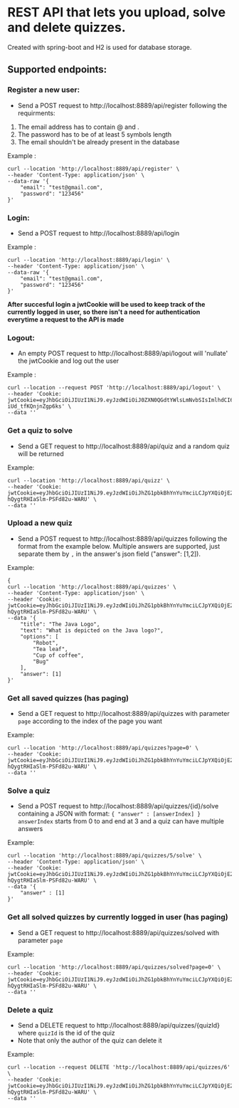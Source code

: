 # REST API that lets you upload, solve and delete quizzes. 
Created with spring-boot and H2 is used for database storage.

## Supported endpoints:
### Register a new user: <br />
* Send a POST request to http://localhost:8889/api/register following the requirments:
1. The email address has to contain @ and .
2. The password has to be of at least 5 symbols length
3. The email shouldn't be already present in the database

Example : 

```
curl --location 'http://localhost:8889/api/register' \
--header 'Content-Type: application/json' \
--data-raw '{
    "email": "test@gmail.com",
    "password": "123456"
}'
```
### Login:
* Send a POST request to http://localhost:8889/api/login 

Example : 

```
curl --location 'http://localhost:8889/api/login' \
--header 'Content-Type: application/json' \
--data-raw '{
    "email": "test@gmail.com",
    "password": "123456"
}'
```
**After succesful login a jwtCookie will be used to keep track of the currently logged in user, so there isn't a need for authentication everytime a request to the API is made**

### Logout:
* An empty POST request to http://localhost:8889/api/logout will 'nullate' the jwtCookie and log out the user

Example : 

```
curl --location --request POST 'http://localhost:8889/api/logout' \
--header 'Cookie: jwtCookie=eyJhbGciOiJIUzI1NiJ9.eyJzdWIiOiJ0ZXN0QGdtYWlsLmNvbSIsImlhdCI6MTY3ODQ3NzI4MywiZXhwIjoxNjc4NTYzNjgzfQ.q10ePkIIjp91PmoBsXm3Bmsr0-iUd_tfKQnjnZgp6ks' \
--data ''
```
### Get a quiz to solve
* Send a GET request to http://localhost:8889/api/quiz and a random quiz will be returned

Example:

```
curl --location 'http://localhost:8889/api/quizz' \
--header 'Cookie: jwtCookie=eyJhbGciOiJIUzI1NiJ9.eyJzdWIiOiJhZG1pbkBhYnYuYmciLCJpYXQiOjE2Nzg0ODAzMjIsImV4cCI6MTY3ODU2NjcyMn0.9HPdLW5IUvSCs3wof-hQygtRHIaSlm-PSFd82u-WARU' \
--data ''
```

### Upload a new quiz
* Send a POST request to http://localhost:8889/api/quizzes following the format from the example below. Multiple answers are supported, just separate them by `,` in the answer's json field ("answer": [1,2]).

Example:

```
{
curl --location 'http://localhost:8889/api/quizzes' \
--header 'Content-Type: application/json' \
--header 'Cookie: jwtCookie=eyJhbGciOiJIUzI1NiJ9.eyJzdWIiOiJhZG1pbkBhYnYuYmciLCJpYXQiOjE2Nzg0ODAzMjIsImV4cCI6MTY3ODU2NjcyMn0.9HPdLW5IUvSCs3wof-hQygtRHIaSlm-PSFd82u-WARU' \
--data '{
    "title": "The Java Logo",
    "text": "What is depicted on the Java logo?",
    "options": [
        "Robot",
        "Tea leaf",
        "Cup of coffee",
        "Bug"
    ],
    "answer": [1]
}'
```
### Get all saved quizzes (has paging)
* Send a GET request to http://localhost:8889/api/quizzes with 
parameter `page` according to the index of the page you want

Example:

```
curl --location 'http://localhost:8889/api/quizzes?page=0' \
--header 'Cookie: jwtCookie=eyJhbGciOiJIUzI1NiJ9.eyJzdWIiOiJhZG1pbkBhYnYuYmciLCJpYXQiOjE2Nzg0ODAzMjIsImV4cCI6MTY3ODU2NjcyMn0.9HPdLW5IUvSCs3wof-hQygtRHIaSlm-PSFd82u-WARU' \
--data ''
```

### Solve a quiz
* Send a POST request to http://localhost:8889/api/quizzes/{id}/solve containing a JSON with format: 
`{ "answer" : [answerIndex] } ` `answerIndex` starts from 0 to and end at 3 and a quiz can have multiple answers

Example:

```
curl --location 'http://localhost:8889/api/quizzes/5/solve' \
--header 'Content-Type: application/json' \
--header 'Cookie: jwtCookie=eyJhbGciOiJIUzI1NiJ9.eyJzdWIiOiJhZG1pbkBhYnYuYmciLCJpYXQiOjE2Nzg0ODAzMjIsImV4cCI6MTY3ODU2NjcyMn0.9HPdLW5IUvSCs3wof-hQygtRHIaSlm-PSFd82u-WARU' \
--data '{
    "answer" : [1]
}'  	
```

### Get all solved quizzes by currently logged in user (has paging)
* Send a GET request to http://localhost:8889/api/quizzes/solved with parameter `page` 
 
Example:

```
curl --location 'http://localhost:8889/api/quizzes/solved?page=0' \
--header 'Cookie: jwtCookie=eyJhbGciOiJIUzI1NiJ9.eyJzdWIiOiJhZG1pbkBhYnYuYmciLCJpYXQiOjE2Nzg0ODAzMjIsImV4cCI6MTY3ODU2NjcyMn0.9HPdLW5IUvSCs3wof-hQygtRHIaSlm-PSFd82u-WARU' \
--data ''
```

### Delete a quiz
* Send a DELETE request to http://localhost:8889/api/quizzes/{quizId} where `quizId` is the id of the quiz
*  Note that only the author of the quiz can delete it


Example:

```
curl --location --request DELETE 'http://localhost:8889/api/quizzes/6' \
--header 'Cookie: jwtCookie=eyJhbGciOiJIUzI1NiJ9.eyJzdWIiOiJhZG1pbkBhYnYuYmciLCJpYXQiOjE2Nzg0ODAzMjIsImV4cCI6MTY3ODU2NjcyMn0.9HPdLW5IUvSCs3wof-hQygtRHIaSlm-PSFd82u-WARU' \
--data ''
```

